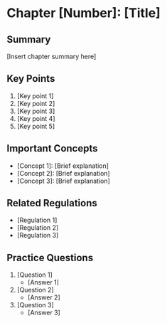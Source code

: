 # Chapter [Number]: [Title]

## Summary
[Insert chapter summary here]

## Key Points
1. [Key point 1]
2. [Key point 2]
3. [Key point 3]
4. [Key point 4]
5. [Key point 5]

## Important Concepts
- [Concept 1]: [Brief explanation]
- [Concept 2]: [Brief explanation]
- [Concept 3]: [Brief explanation]

## Related Regulations
- [Regulation 1]
- [Regulation 2]
- [Regulation 3]

## Practice Questions
1. [Question 1]
   - [Answer 1]
2. [Question 2]
   - [Answer 2]
3. [Question 3]
   - [Answer 3] 